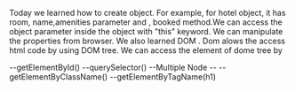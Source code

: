 Today we learned how to create object.
For example, for hotel object, it has room, name,amenities parameter and , booked method.We can access the object parameter inside the object with "this" keyword.
We can manipulate the properties from browser.
We also learned DOM .
Dom alows the access html code by using DOM tree.
We can access the element of dome tree by

 --getElementById()
 --querySelector()
 --Multiple Node --
 --getElementByClassName()
 --getElementByTagName(h1)
